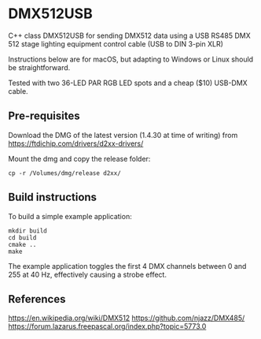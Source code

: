 # DMX512USB

C++ class DMX512USB for sending DMX512 data using a USB RS485 DMX 512 stage lighting equipment control cable (USB to DIN 3-pin XLR)

Instructions below are for macOS, but adapting to Windows or Linux should be straightforward.

Tested with two 36-LED PAR RGB LED spots and a cheap ($10) USB-DMX cable.

## Pre-requisites

Download the DMG of the latest version (1.4.30 at time of writing) from https://ftdichip.com/drivers/d2xx-drivers/

Mount the dmg and copy the release folder:

```shell
cp -r /Volumes/dmg/release d2xx/
```

## Build instructions

To build a simple example application:

```shell
mkdir build
cd build
cmake ..
make
```

The example application toggles the first 4 DMX channels between 0 and 255 at 40 Hz, effectively causing a strobe effect.

## References

https://en.wikipedia.org/wiki/DMX512
https://github.com/njazz/DMX485/
https://forum.lazarus.freepascal.org/index.php?topic=5773.0
